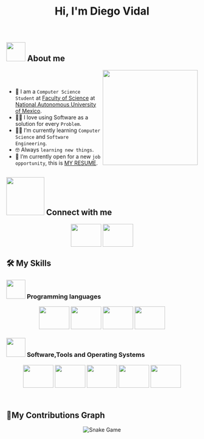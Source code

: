 <h1 align="center"> Hi, I'm Diego Vidal</h1>

<br>

## <picture><img src = "https://github.com/7oSkaaa/7oSkaaa/blob/main/Images/about_me.gif?raw=true" width = 50px></picture> About me
  <picture> <img align="right" src="https://github.com/7oSkaaa/7oSkaaa/blob/main/Images/Right_Side.gif?raw=true" width = 250px></picture>

  <br><br>

  - :school: I am a `Computer Science Student` at [Faculty of Science](https://www.fciencias.unam.mx/) at [National Autonomous University of Mexico](https://www.unam.mx/).
  - :technologist: I love using Software as a solution for every `Problem`.
  - :student: I’m currently learning `Computer Science` and `Software Engineering`.
  - :nerd_face: Always `learning new things`.
  - :thinking: I’m currently open for a new `job opportunity`, this is [MY RESUME](http://lnkiy.in/Ahmed_Hossam_Resume).

## <picture> <img src="https://github.com/7oSkaaa/7oSkaaa/blob/main/Images/Connect-with-me.gif?raw=true" width="100px"> </picture> Connect with me
<p align="center">
  <a href="https://www.instagram.com/diego_vidal_a?igsh=MXY4bnRqYmVocDRqMw=="><img align="center"
      src="https://skillicons.dev/icons?i=instagram"
      height="60" width="80" /></a> 
  <a href="mailto:vidalaguilardiego@ciencias.unam.mx"><img align="center" 
      src="https://skillicons.dev/icons?i=gmail" height="60" width="80" />
  </a>
</p>

## 🛠️ My Skills

### <picture> <img src = "https://github.com/7oSkaaa/7oSkaaa/blob/main/Images/Programming_Languages.gif?raw=true" width = 50px>  </picture> Programming languages
<p align="center"> 
  <img align = "center" 
    src="https://skillicons.dev/icons?i=haskell" height="60" width="80" />
  <img align = "center" 
    src="https://skillicons.dev/icons?i=java" height="60" width="80" />
  <img align = "center" 
    src="https://skillicons.dev/icons?i=py" height="60" width="80" />
  <img align = "center" 
    src="https://skillicons.dev/icons?i=postgres" height="60" width="80" />
</p>

 ### <picture> <img src = "https://github.com/7oSkaaa/7oSkaaa/blob/main/Images/Software_Tools.gif?raw=true" width = 50px>  </picture> Software,Tools and Operating Systems
<p align="center">
  <img align = "center" 
    src="https://skillicons.dev/icons?i=latex" height="60" width="80" />
  <img align = "center" 
    src="https://skillicons.dev/icons?i=linux" height="60" width="80" />
  <img align = "center" 
    src="https://skillicons.dev/icons?i=neovim" height="60" width="80" />
  <img align = "center" 
    src="https://skillicons.dev/icons?i=git" height="60" width="80" />
  <img align = "center" 
    src="https://skillicons.dev/icons?i=github" height="60" width="80" />
</p>

<br> 

## 🐍My Contributions Graph

<p align = "center">
	<img src = "https://github.com/Sloot25/Sloot25/blob/output/github-contribution-grid-snake.svg?" alt = "Snake Game"/>
</p>
